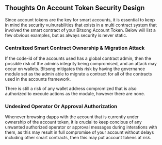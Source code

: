 
## Thoughts On Account Token Security Design

Since account tokens are the key for smart accounts, it is essential to keep in mind the security vulnurabilities that exists in a multi contract system that involved the smart contract of your Bitsong Account Token. Below will list a few obvious examples, but as always security is never static.

### Centralized Smart Contract Ownership & Migration Attack

If the code-id of the accounts used has a global contract admin, then the possible risk of the admins integrity being compromised, and an attack may occur on wallets. Bitsong mitigates this risk by having the governance module set as the admin able to migrate a contract for all of the contracts used in the accounts framework.

There is still a risk of any wallet address compromized that is also authorized to execute actions as the module, however there are none.

### Undesired Operator Or Approval Authorization

Whenever browsing dapps with the account that is currently under ownership of the account token, it is crucial to keep concious of any unwanted authorized operator or approval messages during interations with them, as this may result in full compromise of your account without delays including other smart contracts, then this may put account tokens at risk.
